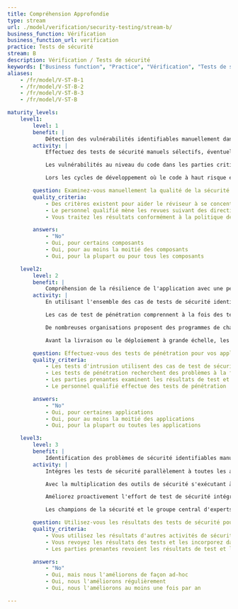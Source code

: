 ```yaml
---
title: Compréhension Approfondie
type: stream
url: ./model/verification/security-testing/stream-b/
business_function: Vérification
business_function_url: verification
practice: Tests de sécurité
stream: B
description: Vérification / Tests de sécurité
keywords: ["Business function", "Practice", "Vérification", "Tests de sécurité"]
aliases:
    - /fr/model/V-ST-B-1
    - /fr/model/V-ST-B-2
    - /fr/model/V-ST-B-3
    - /fr/model/V-ST-B

maturity_levels:
    level1:
        level: 1
        benefit: |
            Détection des vulnérabilités identifiables manuellement dans les composants critiques
        activity: |
            Effectuez des tests de sécurité manuels sélectifs, éventuellement en utilisant une combinaison d'outils d'analyse statique et dynamique pour guider ou cibler la revue, afin d'analyser plus en profondeur certaines parties de l'application comme le ferait un attaquant. Les outils automatisés sont efficaces pour trouver différents types de vulnérabilités, mais ne pourront jamais remplacer une revue manuelle par un expert.

            Les vulnérabilités au niveau du code dans les parties critiques pour la sécurité des logiciels peuvent avoir un impact considérablement accru, si bien que les équipes projet doivent revoir les modules à haut risque quant aux vulnérabilités courantes. Parmi les exemples courants de fonctionnalités à haut risque figurent les modules d'authentification, les endroits de mise en oeuvre du contrôle d'accès, les systèmes de gestion des sessions, les interfaces externes, les endroits pour la validation des entrées et les analyseurs de données. Les équipes peuvent combiner des métriques de niveau de code et des analyses automatisées ciblées pour déterminer où ils doivent cibler leurs efforts. Dans la pratique, l'activité peut prendre de nombreuses formes, y compris la programmation en binôme et l'évaluation par les pairs, des « poussées » de sécurité contraintes en temps impliquant toute l'équipe de développement, ou des revues spontanées indépendantes par des membres d'un groupe spécialisé dans la sécurité.

            Lors les cycles de développement où le code à haut risque est modifié et révisé, les gestionnaires du développement trient les résultats et priorisent de façon appropriée les mesures correctives en prenant en compte les commentaires des autres parties prenantes au projet.

        question: Examinez-vous manuellement la qualité de la sécurité des composants à haut risque sélectionnés?
        quality_criteria:
            - Des critères existent pour aider le réviseur à se concentrer sur les composants à haut risque
            - Le personnel qualifié mène les revues suivant des directives documentées
            - Vous traitez les résultats conformément à la politique de gestion des défauts de l'organisation

        answers:
            - "No"
            - Oui, pour certains composants
            - Oui, pour au moins la moitié des composants
            - Oui, pour la plupart ou pour tous les composants

    level2:
        level: 2
        benefit: |
            Compréhension de la résilience de l'application avec une perspective boîte noire
        activity: |
            En utilisant l'ensemble des cas de tests de sécurité identifiés pour chaque projet, effectuez des tests de pénétration manuels pour évaluer la performance du système dans chaque cas. Généralement, cela survient pendant la phase de test avant la livraison et inclut des tests de pénétration manuels statiques et dynamiques. Dans les cas où le logiciel ne peut pas être testé de manière réaliste en dehors de la production, l'utilisation de techniques telles que les déploiements bleu-vert ou les tests A/B peuvent permettre de rendre les tests de sécurité en production plus sûrs.

            Les cas de test de pénétration comprennent à la fois des tests spécifiques à l'application pour vérifier la robustesse de la logique métier et des tests de vulnérabilité courants pour vérifier la conception et l'implémentation. Une fois spécifiés, le personnel en charge de l'assurance qualité de la sécurité ou du développement peut exécuter les tests de sécurité. Le groupe central de sécurité logicielle supervise la première exécution des cas de tests de sécurité pour le bénéfice d'une équipe projet et apporte son aide au besoin et accompagne les champions de sécurité de l'équipe.

            De nombreuses organisations proposent des programmes de chasse aux bogues ("Bug Bounty") qui invitent les chercheurs en sécurité à trouver des vulnérabilités dans les applications et à les signaler de manière responsable en échange de primes. Cette approche permet aux organisations d’avoir accès à un plus grand ensemble de talents, en particulier à celles qui ne disposent pas de capacités internes suffisantes ou qui ont besoin d’une assurance supplémentaire.

            Avant la livraison ou le déploiement à grande échelle, les parties prenantes parcourent les résultats des tests de sécurité et acceptent les risques indiqués par des tests de sécurité négatifs au moment de la livraison. Établissez un calendrier concret pour corriger les écarts au fil du temps. Répandez la connaissance associée aux tests de sécurité manuels et aux résultats au sein de l'équipe de développement afin d'améliorer les connaissances et la sensibilisation en matière de sécurité au sein de l'organisation.

        question: Effectuez-vous des tests de pénétration pour vos applications à intervalles réguliers?
        quality_criteria:
            - Les tests d'intrusion utilisent des cas de test de sécurité spécifiques à l'application pour évaluer la sécurité
            - Les tests de pénétration recherchent des problèmes à la fois techniques et logiques dans l'application
            - Les parties prenantes examinent les résultats de test et les traitent selon la gestion de risque de l'organisation
            - Le personnel qualifié effectue des tests de pénétration

        answers:
            - "No"
            - Oui, pour certaines applications
            - Oui, pour au moins la moitié des applications
            - Oui, pour la plupart ou toutes les applications

    level3:
        level: 3
        benefit: |
            Identification des problèmes de sécurité identifiables manuellement lors des étapes le plus possible en amont
        activity: |
            Intégres les tests de sécurité parallèlement à toutes les autres activités de développement, y compris l'analyse des exigences, la conception logicielle et sa construction.

            Avec la multiplication des outils de sécurité s'exécutant à chaque phase du développement, corriger les problèmes de sécurité à une étape donnée (par exemple pour les tests de pré-livraison) n’est plus approprié ou souhaitable. Les défauts de sécurité doivent être rapidement triés et leur résolution planifiée dans le cadre d'un compromis entre le risque et le coût de correction. Efforcez-vous continuellement de détecter les problèmes le plus tôt possible dans le cycle de vie de développement, via des tests automatisés spécifiques et à faible friction intégrés dans les outils de développement et le processus de génération, diminue le coût de correction et augmente ainsi la probabilité de résoudre rapidement les problèmes.

            Améliorez proactivement l'effort de test de sécurité intégré au processus de développement en propageant de façon adéquate les résultats d'autres activités de test de sécurité. Par exemple, si un test de pénétration de sécurité identifie des problèmes avec la gestion des sessions, toute modification de la gestion de session devrait déclencher des tests de sécurité explicites avant d'envoyer les changements en production.

            Les champions de la sécurité et le groupe central d'experts sur le logiciel sécurisé examinent en permanence les résultats des tests de sécurité automatisés et manuels durant le développement, y compris les résultats dans le cadre des formations de sensibilisation à la sécurité pour les équipes de développement. Intégrez les leçons tirées de l'expérience dans des manuels pour améliorer les tests de sécurité dans le cadre de la maturation de l'organisation. S'il y a des problèmes non résolus qui persistent en tant que risques acceptés pour la livraison, les parties prenantes et les gestionnaires du développement devraient travailler ensemble pour établir un calendrier concret pour les aborder.

        question: Utilisez-vous les résultats des tests de sécurité pour améliorer le cycle de vie de développement ?
        quality_criteria:
            - Vous utilisez les résultats d'autres activités de sécurité pour améliorer les tests de sécurité intégrés pendant le développement
            - Vous revoyez les résultats des tests et les incorporez dans les formations de sensibilisation à la sécurité et dans les manuels de tests de sécurité
            - Les parties prenantes revoient les résultats de test et les traitent selon la gestion des risques de l'organisation

        answers:
            - "No"
            - Oui, mais nous l'améliorons de façon ad-hoc
            - Oui, nous l'améliorons régulièrement
            - Oui, nous l'améliorons au moins une fois par an

---
```

